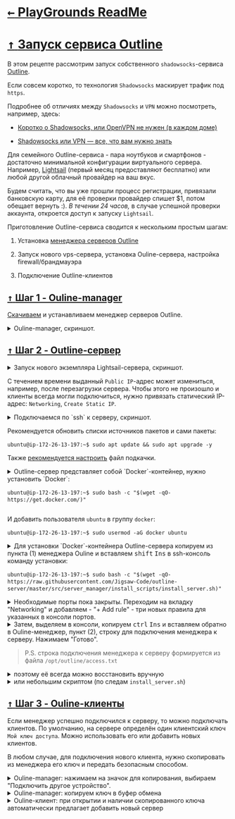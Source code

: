 # [ <kbd>←</kbd> PlayGrounds ReadMe](https://github.com/mitmih/PlayGrounds/blob/master/readme.md) <a name="up">[](#up)</a>

# [ <kbd>↑</kbd> ](#up) <a name="h1">[Запуск сервиса Outline](#h1)</a>

В этом рецепте рассмотрим запуск собственного `shadowsocks`-сервиса [Outline](https://getoutline.org/ru/home).

Если совсем коротко, то технология `Shadowsocks` маскирует трафик под `https`.

Подробнее об отличиях между `Shadowsocks` и `VPN` можно посмотреть, например, здесь:

* [Коротко о Shadowsocks, или OpenVPN не нужен (в каждом доме)](https://habr.com/ru/post/358126/)

* [Shadowsocks или VPN — все, что вам нужно знать](https://ru.vpnmentor.com/blog/shadowsocks-или-vpn-все-что-вам-нужно-знать/)

Для семейного Outline-сервиса - пара ноутбуков и смартфонов - достаточно минимальной конфигурации виртуального сервера. Например, [Lightsail](https://lightsail.aws.amazon.com) (первый месяц предоставляют бесплатно) или любой другой облачный провайдер на ваш вкус.

Будем считать, что вы уже прошли процесс регистрации, привязали банковскую карту, для её проверки провайдер спишет $1, потом обещает вернуть :). *В течении 24 часов,* в случае успешной проверки аккаунта, откроется доступ к запуску `Lightsail`.

Приготовление Outline-сервиса сводится к нескольким простым шагам:

1. Установка [менеджера серверов Outline](https://raw.githubusercontent.com/Jigsaw-Code/outline-releases/master/manager/stable/Outline-Manager.exe)

1. Запуск нового vps-сервера, установка Ouline-сервера, настройка firewall/брандмауэра

1. Подключение Outline-клиентов


## [ <kbd>↑</kbd> ](#up) <a name="step1">[Шаг 1 - Ouline-manager](#step1)</a>

[Скачиваем](https://raw.githubusercontent.com/Jigsaw-Code/outline-releases/master/manager/stable/Outline-Manager.exe) и устанавливаем менеджер серверов Outline.

<details>
<summary> Ouline-manager, скриншот. </summary>

![Команда для установки Outline-сервера](03_outline_shadowsocks_server_01_1.png "Команда для установки Outline-сервера")
</details>


## [ <kbd>↑</kbd> ](#up) <a name="step2">[Шаг 2 - Outline-сервер](#step2)</a>

<details>
<summary> Запуск нового экземпляра Lightsail-сервера, скриншот. </summary>

![Для запуска нового экземпляра Lightsail-сервера нажимаем Create instance](03_outline_shadowsocks_server_02_1.png "Для запуска нового экземпляра Lightsail-сервера нажимаем Create instance")
</details>

С течением времени выданный `Public IP`-адрес может измениться, например, после перезагрузки сервера. Чтобы этого не произошло и клиенты всегда могли подключиться, нужно привязать статический IP-адрес: `Networking`, `Create Static IP`.

<details>
<summary> Подключаемся по `ssh` к серверу, скриншот. </summary>

![Для запуска нового экземпляра Lightsail-сервера нажимаем Create instance](03_outline_shadowsocks_server_02_2.png "Для запуска нового экземпляра Lightsail-сервера нажимаем Create instance")
</details>

Рекомендуется обновить списки источников пакетов и сами пакеты:

```console
ubuntu@ip-172-26-13-197:~$ sudo apt update && sudo apt upgrade -y
```

Также [рекомендуется настроить](https://www.digitalocean.com/community/tutorials/how-to-add-swap-space-on-ubuntu-18-04) файл подкачки.

<details>
<summary>Outline-сервер представляет собой `Docker`-контейнер, нужно установить `Docker`:

```console
ubuntu@ip-172-26-13-197:~$ sudo bash -c "$(wget -qO- https://get.docker.com/)"
```
</summary>

```console
# Executing docker install script, commit: 26ff363bcf3b3f5a00498ac43694bf1c7d9ce16c
+ sh -c 'apt-get update -qq >/dev/null'
+ sh -c 'DEBIAN_FRONTEND=noninteractive apt-get install -y -qq apt-transport-https ca-certificates curl >/dev/null'
+ sh -c 'curl -fsSL "https://download.docker.com/linux/ubuntu/gpg" | apt-key add -qq - >/dev/null'
Warning: apt-key output should not be parsed (stdout is not a terminal)
+ sh -c 'echo "deb [arch=amd64] https://download.docker.com/linux/ubuntu bionic stable" > /etc/apt/sources.list.d/docker.list'
+ sh -c 'apt-get update -qq >/dev/null'
+ '[' -n '' ']'
+ sh -c 'apt-get install -y -qq --no-install-recommends docker-ce >/dev/null'
+ sh -c 'docker version'
Client: Docker Engine - Community
 Version:           19.03.8
 API version:       1.40
 Go version:        go1.12.17
 Git commit:        afacb8b7f0
 Built:             Wed Mar 11 01:25:46 2020
 OS/Arch:           linux/amd64
 Experimental:      false

Server: Docker Engine - Community
 Engine:
  Version:          19.03.8
  API version:      1.40 (minimum version 1.12)
  Go version:       go1.12.17
  Git commit:       afacb8b7f0
  Built:            Wed Mar 11 01:24:19 2020
  OS/Arch:          linux/amd64
  Experimental:     false
 containerd:
  Version:          1.2.13
  GitCommit:        7ad184331fa3e55e52b890ea95e65ba581ae3429
 runc:
  Version:          1.0.0-rc10
  GitCommit:        dc9208a3303feef5b3839f4323d9beb36df0a9dd
 docker-init:
  Version:          0.18.0
  GitCommit:        fec3683
If you would like to use Docker as a non-root user, you should now consider
adding your user to the "docker" group with something like:

  sudo usermod -aG docker your-user

Remember that you will have to log out and back in for this to take effect!

WARNING: Adding a user to the "docker" group will grant the ability to run
         containers which can be used to obtain root privileges on the
         docker host.
         Refer to https://docs.docker.com/engine/security/security/#docker-daemon-attack-surface
         for more information.
```

</details>

И добавить пользователя `ubuntu` в группу `docker`:

```console
ubuntu@ip-172-26-13-197:~$ sudo usermod -aG docker ubuntu
```

<details>
<summary>Для установки `Docker`-контейнера Outline-сервера копируем из пункта (1) менеджера Ouline и вставляем <kbd>shift</kbd> <kbd>Ins</kbd> в ssh-консоль команду установки:

```console
ubuntu@ip-172-26-13-197:~$ sudo bash -c "$(wget -qO- https://raw.githubusercontent.com/Jigsaw-Code/outline-server/master/src/server_manager/install_scripts/install_server.sh)"
```
</summary>

```console
ubuntu@ip-172-26-13-197:~$ sudo bash -c "$(wget -qO- https://raw.githubusercontent.com/Jigsaw-Code/outline-server/master/src/server_manager/install_scripts/install_server.sh)"
> Verifying that Docker is installed .......... OK
> Verifying that Docker daemon is running ..... OK
> Creating persistent state dir ............... OK
> Generating secret key ....................... OK
> Generating TLS certificate .................. OK
> Generating SHA-256 certificate fingerprint .. OK
> Writing config .............................. OK
> Starting Shadowbox .......................... OK
> Starting Watchtower ......................... OK
> Waiting for Outline server to be healthy .... OK
> Creating first user ......................... OK
> Adding API URL to config .................... OK
> Checking host firewall ...................... BLOCKED
OK

CONGRATULATIONS! Your Outline server is up and running.

To manage your Outline server, please copy the following line (including curly
brackets) into Step 2 of the Outline Manager interface:

{"apiUrl":"https://15.236.142.214:39415/E20HL-jc_Qm41bgO7ci4mQ","certSha256":"BC023480E79EA4730D0FE8B62C10EBD51966183B727F7FEEC2C148A5DB87060A"}

You won’t be able to access it externally, despite your server being correctly
set up, because there's a firewall (in this machine, your router or cloud
provider) that is preventing incoming connections to ports 39415 and 58398.

Make sure to open the following ports on your firewall, router or cloud provider:
- Management port 39415, for TCP
- Access key port 58398, for TCP and UDP

```

</details>

<details><summary> Необходимые порты пока закрыты. Переходим на вкладку "Networking" и  добавляем - "+ Add rule" - три новых правила для указанных в консоли портов.
</summary>

![Открываем порты](03_outline_shadowsocks_server_02_3.png "Открываем порты")
</details>

<details><summary>Затем, выделяем в консоли, копируем <kbd>ctrl</kbd> <kbd>Ins</kbd> и вставляем обратно в Ouline-менеджер, пункт (2), строку для подключения менеджера к серверу. Нажимаем "Готово".
</summary>

![text](03_outline_shadowsocks_server_02_4.png "text")
</details>

> P.S. строка подключения менеджера к серверу формируется из файла `/opt/outline/access.txt`
<details><summary>поэтому её всегда можно восстановить вручную</summary>

```console
ubuntu@ip-172-26-13-197:~$ sudo ls -la /opt/outline/access.txt
-rw-rw---- 1 root root 131 May 17 14:30 /opt/outline/access.txt
ubuntu@ip-172-26-13-197:~$ sudo cat /opt/outline/access.txt
certSha256:BC023480E79EA4730D0FE8B62C10EBD51966183B727F7FEEC2C148A5DB87060A
apiUrl:https://15.236.142.214:39415/E20HL-jc_Qm41bgO7ci4mQ
```
</details>

<details><summary>или небольшим скриптом (по следам <code>install_server.sh</code>)</summary>

Подготовим скрипт `get_string_for_manager.sh` - исполняемый (-rw**x**------) текстовый файл с командами оболочки

```console
ubuntu@ip-172-26-13-197:~$  umask 077 && touch get_string_for_manager.sh && chmod u+x get_string_for_manager.sh && ls -la get_string_for_manager.sh
-rwx------ 1 ubuntu ubuntu 0 May 19 02:55 get_string_for_manager.sh*
ubuntu@ip-172-26-13-197:~$ nano get_string_for_manager.sh
```

Добавим несколько строк из `install_server.sh`

```properties
#!/bin/bash

export SHADOWBOX_DIR="${SHADOWBOX_DIR:-/opt/outline}"

readonly ACCESS_CONFIG=${ACCESS_CONFIG:-$SHADOWBOX_DIR/access.txt}

function get_field_value {
    grep "$1" $ACCESS_CONFIG | sed "s/$1://"
}

echo -e "\033[1;32m{\"apiUrl\":\"$(get_field_value apiUrl)\",\"certSha256\":\"$(get_field_value certSha256)\"}\033[0m"
```

Так как доступ к файлу `/opt/outline/access.txt` есть только у `root` и его группы, запускать скрипт нужно под `sudo`:

```console
ubuntu@ip-172-26-13-197:~$ ./get_string_for_manager.sh
grep: /opt/outline/access.txt: Permission denied
grep: /opt/outline/access.txt: Permission denied
{"apiUrl":"","certSha256":""}

ubuntu@ip-172-26-13-197:~$ sudo ./get_string_for_manager.sh
{"apiUrl":"https://15.236.142.214:39415/E20HL-jc_Qm41bgO7ci4mQ","certSha256":"BC023480E79EA4730D0FE8B62C10EBD51966183B727F7FEEC2C148A5DB87060A"}
```
</details>


## [ <kbd>↑</kbd> ](#up) <a name="step3">[Шаг 3 - Ouline-клиенты](#step3)</a>

Если менеджер успешно подключился к серверу, то можно подключать клиентов. По умолчанию, на сервере определён один клиентский ключ `Мой ключ доступа`. Можно использовать его или добавить новых клиентов.

В любом случае, для подключения нового клиента, нужно скопировать из менеджера его ключ и передать безопасным способом.

<details><summary>Ouline-manager: нажимаем на значок для копирования, выбираем "Подключить другое устройство".
</summary>

![Ouline-manager: копируем ключ, первое действие: ](03_outline_shadowsocks_server_03_1.png "Ouline-manager: копируем ключ, первое действие")
</details>

<details><summary>Ouline-manager: копируем ключ в буфер обмена
</summary>

![Ouline-manager: копируем ключ, второе действие](03_outline_shadowsocks_server_03_2.png "Ouline-manager: копируем ключ, второе действие")
</details>

<details><summary>Ouline-клиент: при открытии и наличии скопированного ключа автоматически предлагает добавить новый сервер
</summary>

![Ouline-клиент: добавляем новый сервер через ключ](03_outline_shadowsocks_server_03_3.png "Ouline-клиент: добавляем новый сервер через ключ")
</details>

<!--

<details><summary>
</summary>
</details>

![text](img.png "text")


## [ <kbd>↑</kbd> ](#up) <a name="step1">[Шаг 1 - Устанавливаем WireGuard, разбираемся с серверными ключами шифрования](#step1)</a>

-->
